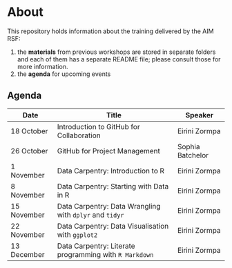 # About
This repository holds information about the training delivered by the AIM RSF:
1. the **materials** from previous workshops are stored in separate folders and each of them has a separate README file; please consult those for more information.
2. the **agenda** for upcoming events

## Agenda

| Date            | Title                                                   | Speaker          |
| --------------- | ------------------------------------------------------- |------------------|
| 18 October      | Introduction to GitHub for Collaboration                | Eirini Zormpa    |
| 26 October      | GitHub for Project Management                           | Sophia Batchelor |
| 1 November      | Data Carpentry: Introduction to R                       | Eirini Zormpa    |
| 8 November      | Data Carpentry: Starting with Data in R                 | Eirini Zormpa    |
| 15 November     | Data Carpentry: Data Wrangling with `dplyr` and `tidyr` | Eirini Zormpa    |
| 22 November     | Data Carpentry: Data Visualisation with `ggplot2`       | Eirini Zormpa    |
| 13 December     | Data Carpentry: Literate programming with `R Markdown`  | Eirini Zormpa    |
